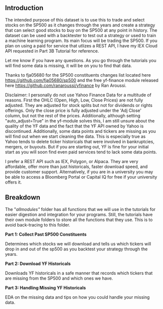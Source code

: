 ## Introduction

The intended purpose of this dataset is to use this to trade and select stocks on the SP500 as it changes through the years and create a strategy that can select good stocks to buy on the SP500 at any point in history. The dataset can be used with a backtester to test out a strategy or used to train a machine learning program. Its main focus will be trading the SP500. If you plan on using a paid for service that utlizes a REST API, I have my IEX Cloud API requested in Part 3B Tutorial for reference.

Let me know if you have any questions. As you go through the tutorials you will find some data is missing, it will be on you to find that data.

Thanks to fja05680 for the SP500 constituents changes list located here https://github.com/fja05680/sp500 and the free yf-finance module released here https://github.com/ranaroussi/yfinance by Ran Aroussi.

Disclaimer: I personally do not use Yahoo Finance Data for a multitude of reasons. First the OHLC (Open, High, Low, Close Prices) are not fully adjusted. They are adjusted for stock splits but not for dividends or rights offerings. Only the close price is fully adjusted under the 'Adj Close' column, but not the rest of the prices. Additionally, although setting "auto_adjust=True" in the yf-module solves this, I am still unsure about the quality of the YF data and the fact that the YF API owned by Yahoo is discontinued. Additionally, some data points and tickers are missing as you will find out when we start cleaning the data. This is especially true as Yahoo tends to delete ticker historicals that were involved in bankruptcies, mergers, or buyouts. But if you are starting out, YF is fine for your initial start as you will soon find even paid services tend to lack some data points.

I prefer a REST API such as IEX, Polygon, or Alpaca. They are very affordable, offer more than just historicals, faster download speed, and provide customer support. Alternatively, if you are in a university you may be able to access a Bloomberg Portal or Capital IQ for free if your university offers it.

## Breakdown

The "*allmodules"* folder has all functions that we will use in the tutorials for easier digestion and integration for your programs. Still, the tutorials have their own module folders to store all the functions that they use. This is to avoid back-tracing to this folder.

**Part 1: Collect Past SP500 Constituents**

Determines which stocks we will download and tells us which tickers will drop in and out of the sp500 as you backtest your strategy through the years.

**Part 2: Download YF Historicals**

Downloads YF historicals in a safe manner that records which tickers that are missing from the SP500 and which ones we have.

**Part 3: Handling Missing YF Historicals**

EDA on the missing data and tips on how you could handle your missing data.

